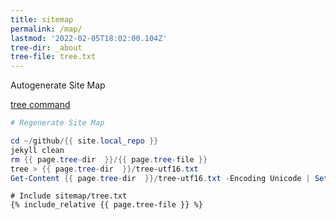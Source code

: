 ```yaml
---
title: sitemap
permalink: /map/
lastmod: '2022-02-05T18:02:00.104Z'
tree-dir: _about
tree-file: tree.txt
---
```


Autogenerate Site Map

[tree command](https://docs.microsoft.com/en-us/windows-server/administration/windows-commands/tree)

```powershell
# Regenerate Site Map

cd ~/github/{{ site.local_repo }}
jekyll clean
rm {{ page.tree-dir  }}/{{ page.tree-file }}
tree > {{ page.tree-dir  }}/tree-utf16.txt
Get-Content {{ page.tree-dir  }}/tree-utf16.txt -Encoding Unicode | Set-Content -Encoding UTF8 .{{ page.tree-dir }}/{{ page.tree-file }}
```


```shell
# Include sitemap/tree.txt
{% include_relative {{ page.tree-file }} %}
```

